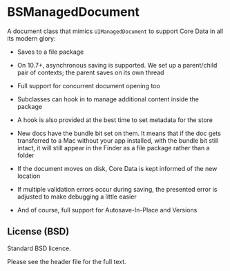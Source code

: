 # BSManagedDocument

  A document class that mimics `UIManagedDocument` to support Core Data in all its modern glory:

  *   Saves to a file package

  *   On 10.7+, asynchronous saving is supported. We set up a parent/child pair of contexts; the parent saves on its own thread

  *   Full support for concurrent document opening too

  *   Subclasses can hook in to manage additional content inside the package

  *   A hook is also provided at the best time to set metadata for the store

  *   New docs have the bundle bit set on them. It means that if the doc gets transferred to a Mac without your app installed, with the bundle bit still intact, it will still appear in the Finder as a file package rather than a folder

  *   If the document moves on disk, Core Data is kept informed of the new location

  *   If multiple validation errors occur during saving, the presented error is adjusted to make debugging a little easier

  *   And of course, full support for Autosave-In-Place and Versions

## License (BSD)

Standard BSD licence.

Please see the header file for the full text.
